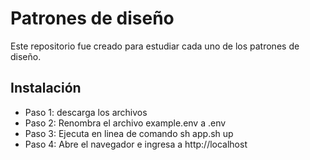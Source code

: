 # Patrones de diseño
Este repositorio fue creado para estudiar cada
uno de los patrones de diseño.

## Instalación
* Paso 1: descarga los archivos
* Paso 2: Renombra el archivo example.env a .env
* Paso 3: Ejecuta en linea de comando sh app.sh up
* Paso 4: Abre el navegador e ingresa a http://localhost